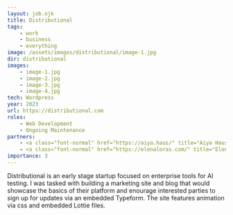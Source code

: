 ```yaml
---
layout: job.njk
title: Distributional
tags: 
    - work
    - business
    - everything
image: /assets/images/distributional/image-1.jpg
dir: distributional
images:
    - image-1.jpg
    - image-2.jpg
    - image-3.jpg
    - image-4.jpg 
tech: Wordpress
year: 2023
url: https://distributional.com
roles:
    - Web Development
    - Ongoing Maintenance
partners:
    - <a class="font-normal" href="https://aiya.haus/" title="Aiya Haus">Aiya Haus</a>
    - <a class="font-normal" href="https://elenaloras.com/" title="Elena Loras">Elena Loras</a>
importance: 3
---
```


Distributional is an early stage startup focused on enterprise tools for AI testing. I was tasked with building a marketing site and blog that would showcase the basics of their platform and enourage interested parties to sign up for updates via an embedded Typeform. The site features animation via css and embedded Lottie files.